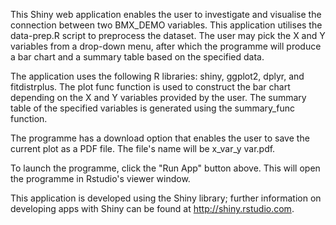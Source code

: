 This Shiny web application enables the user to investigate and visualise the connection between two BMX_DEMO variables. This 
application utilises the data-prep.R script to preprocess the dataset. The user may pick the X and Y variables from a drop-down 
menu, after which the programme will produce a bar chart and a summary table based on the specified data.

The application uses the following R libraries: shiny, ggplot2, dplyr, and fitdistrplus. The plot func function is used to 
construct the bar chart depending on the X and Y variables provided by the user. The summary table of the specified variables is 
generated using the summary_func function.

The programme has a download option that enables the user to save the current plot as a PDF file. The file's name will be x_var_y 
var.pdf.

To launch the programme, click the "Run App" button above. This will open the programme in Rstudio's viewer window.

This application is developed using the Shiny library; further information on developing apps with Shiny can be found at 
http://shiny.rstudio.com.

